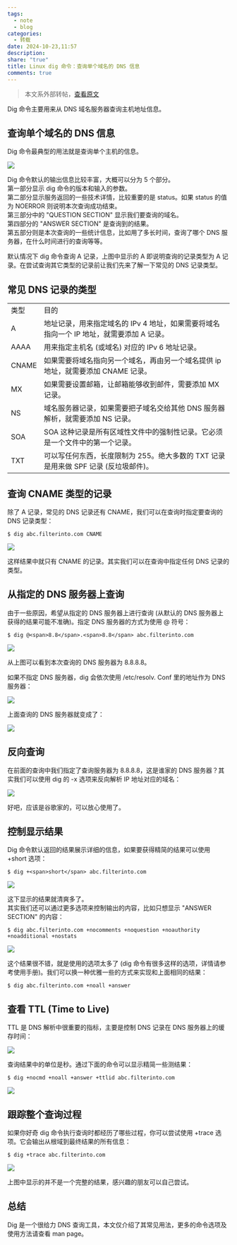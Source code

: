 ```yaml
---
tags:
  - note
  - blog
categories:
  - 转载
date: 2024-10-23,11:57
description: 
share: "true"
title: Linux dig 命令：查询单个域名的 DNS 信息
comments: true
---
```


> 本文系外部转帖，[查看原文](https://www.cnblogs.com/sparkdev/p/7777871.html)

Dig 命令主要用来从 DNS 域名服务器查询主机地址信息。

## 查询单个域名的 DNS 信息

Dig 命令最典型的用法就是查询单个主机的信息。

![](assets/images/908d77e10e4db13237f685dcd0c19004_MD5.png)

Dig 命令默认的输出信息比较丰富，大概可以分为 5 个部分。  
第一部分显示 dig 命令的版本和输入的参数。  
第二部分显示服务返回的一些技术详情，比较重要的是 status。如果 status 的值为 NOERROR 则说明本次查询成功结束。  
第三部分中的 "QUESTION SECTION" 显示我们要查询的域名。  
第四部分的 "ANSWER SECTION" 是查询到的结果。  
第五部分则是本次查询的一些统计信息，比如用了多长时间，查询了哪个 DNS 服务器，在什么时间进行的查询等等。

默认情况下 dig 命令查询 A 记录，上图中显示的 A 即说明查询的记录类型为 A 记录。在尝试查询其它类型的记录前让我们先来了解一下常见的 DNS 记录类型。

## 常见 DNS 记录的类型

<table><tbody><tr><td><span>类型</span></td><td><span>目的</span></td></tr><tr><td><span>A</span></td><td><span>地址记录，用来指定域名的 IPv 4 地址，如果需要将域名指向一个 IP 地址，就需要添加 A 记录。</span></td></tr><tr><td><span>AAAA</span></td><td><span>用来指定主机名 (或域名) 对应的 IPv 6 地址记录。</span></td></tr><tr><td><span>CNAME</span></td><td><span>如果需要将域名指向另一个域名，再由另一个域名提供 ip 地址，就需要添加 CNAME 记录。</span></td></tr><tr><td><span>MX</span></td><td><span>如果需要设置邮箱，让邮箱能够收到邮件，需要添加 MX 记录。</span></td></tr><tr><td><span>NS</span></td><td><span>域名服务器记录，如果需要把子域名交给其他 DNS 服务器解析，就需要添加 NS 记录。</span></td></tr><tr><td><span>SOA</span></td><td><span>SOA 这种记录是所有区域性文件中的强制性记录。它必须是一个文件中的第一个记录。</span></td></tr><tr><td><span>TXT</span></td><td><span>可以写任何东西，长度限制为 255。绝大多数的 TXT 记录是用来做 SPF 记录 (反垃圾邮件)。</span></td></tr></tbody></table>

## 查询 CNAME 类型的记录

除了 A 记录，常见的 DNS 记录还有 CNAME，我们可以在查询时指定要查询的 DNS 记录类型：

```
$ dig abc.filterinto.com CNAME
```

![](assets/images/746b91ebaea1444ff4372a12baa58f3a_MD5.png)

这样结果中就只有 CNAME 的记录。其实我们可以在查询中指定任何 DNS 记录的类型。

## 从指定的 DNS 服务器上查询

由于一些原因，希望从指定的 DNS 服务器上进行查询 (从默认的 DNS 服务器上获得的结果可能不准确)。指定 DNS 服务器的方式为使用 @ 符号：

```
$ dig @<span>8.8</span>.<span>8.8</span> abc.filterinto.com
```

![](assets/images/86785e5bdbd92aac782fa2bd22787d6c_MD5.png)

从上图可以看到本次查询的 DNS 服务器为 8.8.8.8。

如果不指定 DNS 服务器，dig 会依次使用 /etc/resolv. Conf 里的地址作为 DNS 服务器：

![](assets/images/57957d54c030dd0bf2325ff4809a4fca_MD5.png)

上面查询的 DNS 服务器就变成了：

![](assets/images/17e21be6e3cd25c45c8776853ac38ff9_MD5.png)

## 反向查询

在前面的查询中我们指定了查询服务器为 8.8.8.8，这是谁家的 DNS 服务器？其实我们可以使用 dig 的 -x 选项来反向解析 IP 地址对应的域名：

![](assets/images/64acbb8f337e300c82a09496b6fb7da5_MD5.png)

好吧，应该是谷歌家的，可以放心使用了。

## 控制显示结果

Dig 命令默认返回的结果展示详细的信息，如果要获得精简的结果可以使用 +short 选项：

```
$ dig +<span>short</span> abc.filterinto.com
```

![](assets/images/017a0c6fe13d4fbbd993cd4236f37b66_MD5.png)

这下显示的结果就清爽多了。  
其实我们还可以通过更多选项来控制输出的内容，比如只想显示 "ANSWER SECTION" 的内容：

```
$ dig abc.filterinto.com +nocomments +noquestion +noauthority +noadditional +nostats
```

![](assets/images/3bbdd92b1bd4033b63731d431c9a1b38_MD5.png)

这个结果很不错，就是使用的选项太多了 (dig 命令有很多这样的选项，详情请参考使用手册)。我们可以换一种优雅一些的方式来实现和上面相同的结果：

```
$ dig abc.filterinto.com +noall +answer
```

## 查看 TTL (Time to Live)

TTL 是 DNS 解析中很重要的指标，主要是控制 DNS 记录在 DNS 服务器上的缓存时间：

![](assets/images/ecad132c5d3c6ad4f997cb017ce58c51_MD5.png)

查询结果中的单位是秒。通过下面的命令可以显示精简一些测结果：

```
$ dig +nocmd +noall +answer +ttlid abc.filterinto.com
```

![](assets/images/f571d83ef8fb194f1e6de466cedd89f4_MD5.png)

## 跟踪整个查询过程

如果你好奇 dig 命令执行查询时都经历了哪些过程，你可以尝试使用 +trace 选项。它会输出从根域到最终结果的所有信息：

```
$ dig +trace abc.filterinto.com
```

![](assets/images/6524c69e06173110915f283e4bd09adf_MD5.png)

上图中显示的并不是一个完整的结果，感兴趣的朋友可以自己尝试。

## 总结

Dig 是一个很给力 DNS 查询工具，本文仅介绍了其常见用法，更多的命令选项及使用方法请查看 man page。
